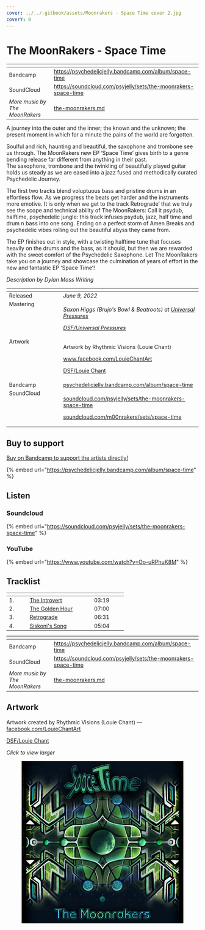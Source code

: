 ```yaml
---
cover: ../../.gitbook/assets/Moonrakers - Space Time cover 2.jpg
coverY: 0
---
```


# The MoonRakers - Space Time

<table data-view="cards"><thead><tr><th></th><th data-hidden data-card-target data-type="content-ref"></th></tr></thead><tbody><tr><td>Bandcamp</td><td><a href="https://psychedelicjelly.bandcamp.com/album/space-time">https://psychedelicjelly.bandcamp.com/album/space-time</a></td></tr><tr><td>SoundCloud</td><td><a href="https://soundcloud.com/psyjelly/sets/the-moonrakers-space-time">https://soundcloud.com/psyjelly/sets/the-moonrakers-space-time</a></td></tr><tr><td><em>More music by The MoonRakers</em></td><td><a href="../../artists/music/the-moonrakers.md">the-moonrakers.md</a></td></tr></tbody></table>

A journey into the outer and the inner; the known and the unknown; the present moment in which for a minute the pains of the world are forgotten.

Soulful and rich, haunting and beautiful, the saxophone and trombone see us through. The MoonRakers new EP ‘Space Time’ gives birth to a genre bending release far different from anything in their past.
\
The saxophone, trombone and the twinkling of beautifully played guitar holds us steady as we are eased into a jazz fused and methodically curated Psychedelic Journey.

The first two tracks blend voluptuous bass and pristine drums in an effortless flow. As we progress the beats get harder and the instruments more emotive. It is only when we get to the track Retrograde’ that we truly see the scope and technical ability of The MoonRakers: Call it psydub, halftime, psychedelic jungle: this track infuses psydub, jazz, half time and drum n bass into one song. Ending on a perfect storm of Amen Breaks and psychedelic vibes rolling out the beautiful abyss they came from.

The EP finishes out in style, with a twisting halftime tune that focuses heavily on the drums and the bass, as it should, but then we are rewarded with the sweet comfort of the Psychedelic Saxophone. Let The MoonRakers take you on a journey and showcase the culmination of years of effort in the new and fantastic EP ‘Space Time’!

_Description by Dylan Moss Writing_

<table data-header-hidden><thead><tr><th width="128" valign="top"></th><th></th></tr></thead><tbody><tr><td valign="top">Released</td><td><em>June 9, 2022</em></td></tr><tr><td valign="top">Mastering</td><td><p><em>Saxon Higgs (Brujo's Bowl &#x26; Beatroots) at</em> <a href="https://www.facebook.com/universalpressures"><em>Universal Pressures</em></a> </p><p><a href="../../artists/mastering/universal-pressures.md"><em>DSF/Universal Pressures</em></a> </p></td></tr><tr><td valign="top">Artwork</td><td><p>Artwork by Rhythmic Visions (Louie Chant) </p><p><a href="https://www.facebook.com/LouieChantArt">www.facebook.com/LouieChantArt</a> </p><p><a href="../../artists/graphic/rhythmic-visions-louie-chant.md">DSF/Louie Chant</a> </p></td></tr><tr><td valign="top">Bandcamp</td><td><a href="https://psychedelicjelly.bandcamp.com/album/space-time">psychedelicjelly.bandcamp.com/album/space-time</a></td></tr><tr><td valign="top">SoundCloud</td><td><p><a href="https://soundcloud.com/psyjelly/sets/the-moonrakers-space-time">soundcloud.com/psyjelly/sets/the-moonrakers-space-time</a></p><p><a href="https://soundcloud.com/m00nrakers/sets/space-time">soundcloud.com/m00nrakers/sets/space-time</a> </p></td></tr></tbody></table>

## Buy to support

[Buy on Bandcamp to support the artists directly!](https://psychedelicjelly.bandcamp.com/album/space-time)&#x20;

{% embed url="https://psychedelicjelly.bandcamp.com/album/space-time" %}

## Listen

### Soundcloud

{% embed url="https://soundcloud.com/psyjelly/sets/the-moonrakers-space-time" %}

### YouTube

{% embed url="https://www.youtube.com/watch?v=Oo-uRPhuK8M" %}

## Tracklist

<table data-header-hidden><thead><tr><th width="40"></th><th width="155"></th><th width="71"></th></tr></thead><tbody><tr><td>1.</td><td><a href="https://psychedelicjelly.bandcamp.com/track/the-introvert">The Introvert</a> </td><td>03:19</td></tr><tr><td>2.</td><td><a href="https://psychedelicjelly.bandcamp.com/track/the-golden-hour">The Golden Hour</a> </td><td>07:00</td></tr><tr><td>3.</td><td><a href="https://psychedelicjelly.bandcamp.com/track/retrograde">Retrograde</a> </td><td>06:31</td></tr><tr><td>4.</td><td><a href="https://psychedelicjelly.bandcamp.com/track/siskonis-song">Siskoni's Song</a> </td><td>05:04</td></tr></tbody></table>

<table data-view="cards"><thead><tr><th></th><th data-hidden data-card-target data-type="content-ref"></th></tr></thead><tbody><tr><td>Bandcamp</td><td><a href="https://psychedelicjelly.bandcamp.com/album/space-time">https://psychedelicjelly.bandcamp.com/album/space-time</a></td></tr><tr><td>SoundCloud</td><td><a href="https://soundcloud.com/psyjelly/sets/the-moonrakers-space-time">https://soundcloud.com/psyjelly/sets/the-moonrakers-space-time</a></td></tr><tr><td><em>More music by The MoonRakers</em></td><td><a href="../../artists/music/the-moonrakers.md">the-moonrakers.md</a></td></tr></tbody></table>

## Artwork

Artwork created by Rhythmic Visions (Louie Chant) — [facebook.com/LouieChantArt](https://www.facebook.com/LouieChantArt)&#x20;

[DSF/Louie Chant](../../artists/graphic/rhythmic-visions-louie-chant.md)&#x20;

_Click to view larger_

<figure><img src="../../.gitbook/assets/Moonrakers - Space Time cover 2.jpg" alt=""><figcaption></figcaption></figure>
